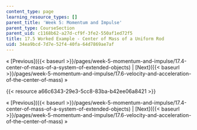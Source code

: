 ```yaml
---
content_type: page
learning_resource_types: []
parent_title: 'Week 5: Momentum and Impulse'
parent_type: CourseSection
parent_uid: c1168b62-a27d-cf9f-3fe2-550af1ed72f5
title: 17.5 Worked Example - Center of Mass of a Uniform Rod
uid: 34ea9bcd-7d7e-52f4-40fa-64d7869ae7af
---
```


« [Previous]({{< baseurl >}}/pages/week-5-momentum-and-impulse/17.4-center-of-mass-of-a-system-of-extended-objects) | [Next]({{< baseurl >}}/pages/week-5-momentum-and-impulse/17.6-velocity-and-acceleration-of-the-center-of-mass) »

{{< resource a66c6343-29e3-5cc8-83ba-b42ee06a8421 >}}

« [Previous]({{< baseurl >}}/pages/week-5-momentum-and-impulse/17.4-center-of-mass-of-a-system-of-extended-objects) | [Next]({{< baseurl >}}/pages/week-5-momentum-and-impulse/17.6-velocity-and-acceleration-of-the-center-of-mass) »